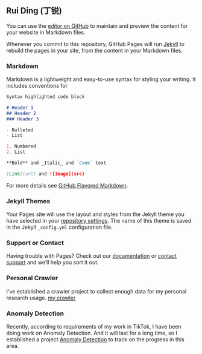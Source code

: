 ## Rui Ding (丁锐)

You can use the [editor on GitHub](https://github.com/rui-sz/rui-sz.github.io/edit/main/index.md) to maintain and preview the content for your website in Markdown files.

Whenever you commit to this repository, GitHub Pages will run [Jekyll](https://jekyllrb.com/) to rebuild the pages in your site, from the content in your Markdown files.

### Markdown

Markdown is a lightweight and easy-to-use syntax for styling your writing. It includes conventions for

```markdown
Syntax highlighted code block

# Header 1
## Header 2
### Header 3

- Bulleted
- List

1. Numbered
2. List

**Bold** and _Italic_ and `Code` text

[Link](url) and ![Image](src)
```

For more details see [GitHub Flavored Markdown](https://guides.github.com/features/mastering-markdown/).

### Jekyll Themes

Your Pages site will use the layout and styles from the Jekyll theme you have selected in your [repository settings](https://github.com/rui-sz/rui-sz.github.io/settings/pages). The name of this theme is saved in the Jekyll `_config.yml` configuration file.

### Support or Contact

Having trouble with Pages? Check out our [documentation](https://docs.github.com/categories/github-pages-basics/) or [contact support](https://support.github.com/contact) and we’ll help you sort it out.

### Personal Crawler

I've established a crawler project to collect enough data for my personal research usage. [my crawler](https://rui-sz.github.io/crawler)

### Anomaly Detection

Recently, according to requirements of my work in TikTok, I have been doing work on Anomaly Detection. And it will last for a long time, so I established a project [Anomaly Detection](https://rui-sz.github.io/anomaly-detection) to track on the progress in this area.

